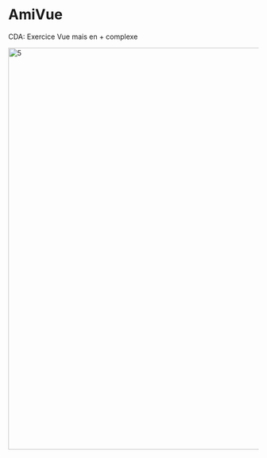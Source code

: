 # AmiVue
CDA: Exercice Vue mais en + complexe

<img width="810" alt="5" src="https://github.com/Camille-Durand/AmiVue/assets/75265358/bb6c83a0-6cb7-428f-a203-67d05b7396c4">
